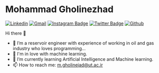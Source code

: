 <h1> Mohammad Gholinezhad </h1>

[![Linkedin](https://img.shields.io/badge/-LinkedIn-blue?style=flat&logo=Linkedin&logoColor=white)](https://www.linkedin.com/in/mohammad-gholinezhad-9b3193196/)
[![Gmail](https://img.shields.io/badge/-Gmail-c14438?style=flat&logo=Gmail&logoColor=white)](mailto:gholinezhad.md@gmail.com)
[![Instagram Badge](https://img.shields.io/badge/-Instagram-purple?logo=instagram&logoColor=white&link=https://instagram.com/mmdgholinejad/)](https://www.instagram.com/mmdgholinejad)
[![Twitter Badge](https://img.shields.io/badge/-Twitter-1da1f2?labelColor=1da1f2&logo=twitter&logoColor=white&link=https://twitter.com/mammmmadddd)](https://twitter.com/mammmmadddd)
[![Github](https://img.shields.io/github/followers/gholinezhad92?label=Follow&style=social)](https://github.com/gholinezhad92)

Hi there 👋
 
 
 - 🔭 I’m a reservoir engineer with experience of working in oil and gas industry who loves programming...
 - 💬 I'm in love with machine learning.
 - 🌱 I’m currently learning Artificial Intelligence and Machine learning.
 - 📫 How to reach me: m.gholinejad@ut.ac.ir
 
 
 
